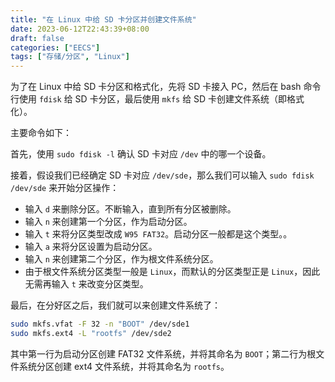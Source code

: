```yaml
---
title: "在 Linux 中给 SD 卡分区并创建文件系统"
date: 2023-06-12T22:43:39+08:00
draft: false
categories: ["EECS"]
tags: ["存储/分区", "Linux"]
---
```


为了在 Linux 中给 SD 卡分区和格式化，先将 SD 卡接入 PC，然后在 bash 命令行使用 `fdisk` 给 SD 卡分区，最后使用 `mkfs` 给 SD 卡创建文件系统（即格式化）。

主要命令如下：

首先，使用 `sudo fdisk -l` 确认 SD 卡对应 `/dev` 中的哪一个设备。

接着，假设我们已经确定 SD 卡对应 `/dev/sde`，那么我们可以输入 `sudo fdisk /dev/sde` 来开始分区操作：

- 输入 `d` 来删除分区。不断输入，直到所有分区被删除。
- 输入 `n` 来创建第一个分区，作为启动分区。
- 输入 `t` 来将分区类型改成 `W95 FAT32`。启动分区一般都是这个类型。。
- 输入 `a` 来将分区设置为启动分区。
- 输入 `n` 来创建第二个分区，作为根文件系统分区。
- 由于根文件系统分区类型一般是 `Linux`，而默认的分区类型正是 `Linux`，因此无需再输入 `t` 来改变分区类型。

最后，在分好区之后，我们就可以来创建文件系统了：

```bash
sudo mkfs.vfat -F 32 -n "BOOT" /dev/sde1
sudo mkfs.ext4 -L "rootfs" /dev/sde2
```

其中第一行为启动分区创建 FAT32 文件系统，并将其命名为 `BOOT`；第二行为根文件系统分区创建 ext4 文件系统，并将其命名为 `rootfs`。
